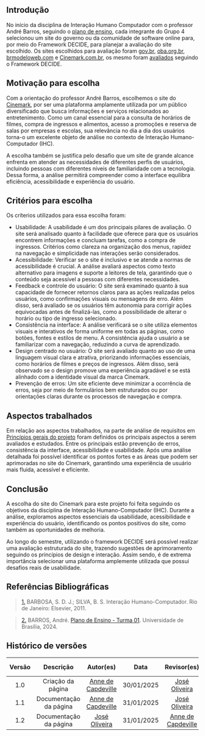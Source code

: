 <!--O site selecionado para o projeto (justificativa: o motivo da escolha e os aspectos selecionados para
trabalhar no projeto)-->

## Introdução

No início da disciplina de Interação Humano Computador com o professor André Barros, seguindo o <a href="https://aprender3.unb.br/pluginfile.php/2972625/mod_resource/content/59/Plano_de_Ensino%20FIHC%20022024%20Turma%2001%20v2.pdf">plano de ensino</a>, cada integrante do Grupo 4 selecionou um site do governo ou da comunidade de software online para, por meio do Framework DECIDE, para planejar a avaliação do site escolhido. Os sites escolhidos para avaliação foram <a href="https://www.gov.br/pt-br">gov.br</a>, <a href="https://www.oba.org.br/">oba.org.br</a>, <a href="https://www.brmodeloweb.com/lang/pt-br/index.html">brmodeloweb.com</a> e <a href="https://cinemark.com.br/">Cinemark.com.br</a>, os mesmo foram [avaliados](../planejamento/sites-avaliados.md) seguindo o Framework DECIDE.

## Motivação para escolha

Com a orientação do professor André Barros, escolhemos o site do <a href="https://cinemark.com.br/">Cinemark</a>, por ser uma plataforma amplamente utilizada por um público diversificado que busca informações e serviços relacionados ao entretenimento. Como um canal essencial para a consulta de horários de filmes, compra de ingressos e alimentos, acesso a promoções e reserva de salas por empresas e escolas, sua relevância no dia a dia dos usuários torna-o um excelente objeto de análise no contexto de Interação Humano-Computador (IHC).

A escolha também se justifica pelo desafio que um site de grande alcance enfrenta em atender as necessidades de diferentes perfis de usuários, incluindo pessoas com diferentes níveis de familiaridade com a tecnologia. Dessa forma, a análise permitirá compreender como a interface equilibra eficiência, acessibilidade e experiência do usuário.

## Critérios para escolha

Os críterios utilizados para essa escolha foram:

<ul>
    <li>Usabilidade: A usabilidade é um dos principais pilares de avaliação. O site será analisado quanto à facilidade que oferece para que os usuários encontrem informações e concluam tarefas, como a compra de ingressos. Critérios como clareza na organização dos menus, rapidez na navegação e simplicidade nas interações serão considerados.</li>
    <li>Acessibilidade: Verificar se o site é inclusivo e se atende a normas de acessibilidade é crucial. A análise avaliará aspectos como texto alternativo para imagens e suporte a leitores de tela, garantindo que o conteúdo seja acessível a pessoas com diferentes necessidades.</li>
    <li>Feedback e controle do usuário: O site será examinado quanto à sua capacidade de fornecer retornos claros para as ações realizadas pelos usuários, como confirmações visuais ou mensagens de erro. Além disso, será avaliado se os usuários têm autonomia para corrigir ações equivocadas antes de finalizá-las, como a possibilidade de alterar o horário ou tipo de ingresso selecionado.</li>
    <li>Consistência na interface: A análise verificará se o site utiliza elementos visuais e interativos de forma uniforme em todas as páginas, como botões, fontes e estilos de menu. A consistência ajuda o usuário a se familiarizar com a navegação, reduzindo a curva de aprendizado.</li>
    <li>Design centrado no usuário: O site será avaliado quanto ao uso de uma linguagem visual clara e atrativa, priorizando informações essenciais, como horários de filmes e preços de ingressos. Além disso, será observado se o design promove uma experiência agradável e se está alinhado com a identidade visual da marca Cinemark.</li>
    <li>Prevenção de erros: Um site eficiente deve minimizar a ocorrência de erros, seja por meio de formulários bem estruturados ou por orientações claras durante os processos de navegação e compra.</li>
</ul>

## Aspectos trabalhados

Em relação aos aspectos trabalhados, na parte de análise de requisitos em [Princípios gerais do projeto](../Analise-de-requisitos/principios-gerais-de-projeto.md) foram definidos os principais aspectos a serem avaliados e estudados. Entre os principais estão prevenção de erros, consistência da interface, acessibilidade e usabilidade. Após uma análise detalhada foi possível identificar os pontos fortes e as áreas que podem ser aprimoradas no site do Cinemark, garantindo uma experiência de usuário mais fluida, acessível e eficiente.

## Conclusão

A escolha do site do Cinemark para este projeto foi feita seguindo os objetivos da disciplina de Interação Humano-Computador (IHC). Durante a análise, exploramos aspectos essenciais da usabilidade, acessibilidade e experiência do usuário, identificando os pontos positivos do site, como também as oportunidades de melhoria.

Ao longo do semestre, utilizando o framework DECIDE será possível realizar uma avaliação estruturada do site, trazendo sugestões de aprimoramento seguindo os princípios de design e interação. Assim sendo, é de extrema importância selecionar uma plataforma amplemente utilizada que possui desafios reais de usabilidade.

## Referências Bibliográficas

> <a id="REF1" href="#anchor_1">1.</a> BARBOSA, S. D. J.; SILVA, B. S. Interação Humano-Computador. Rio de Janeiro: Elsevier, 2011.

> <a id="REF2" href="#anchor_2">2.</a> BARROS, André. <a href="https://aprender3.unb.br/pluginfile.php/2972625/mod_resource/content/59/Plano_de_Ensino%20FIHC%20022024%20Turma%2001%20v2.pdf">Plano de Ensino - Turma 01</a>. Universidade de Brasília, 2024.

## Histórico de versões

| Versão |       Descrição        |                     Autor(es)                      |    Data    |                    Revisor(es)                     | Data de revisão |
| :----: | :--------------------: | :------------------------------------------------: | :--------: | :------------------------------------------------: | :-------------: |
|  1.0   |   Criação da página    | [Anne de Capdeville](https://github.com/nanecapde) | 30/01/2025 |    [José Oliveira](https://github.com/jose1277)    |   30/01/2025    |
|  1.1   | Documentação da página | [Anne de Capdeville](https://github.com/nanecapde) | 31/01/2025 |    [José Oliveira](https://github.com/jose1277)    |   31/01/2025    |
|  1.2   | Documentação da página |    [José Oliveira](https://github.com/jose1277)    | 31/01/2025 | [Anne de Capdeville](https://github.com/nanecapde) |   31/01/2025    |

